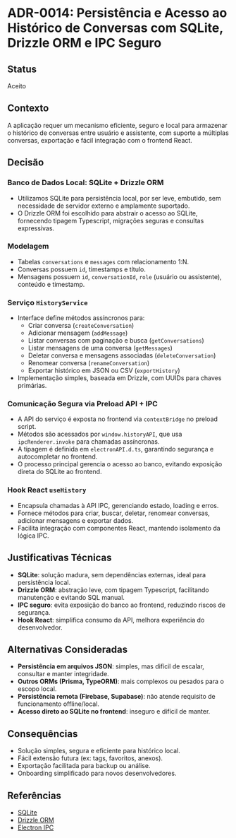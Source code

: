 # ADR-0014: Persistência e Acesso ao Histórico de Conversas com SQLite, Drizzle ORM e IPC Seguro

## Status

Aceito

## Contexto

A aplicação requer um mecanismo eficiente, seguro e local para armazenar o histórico de conversas entre usuário e assistente, com suporte a múltiplas conversas, exportação e fácil integração com o frontend React.

## Decisão

### Banco de Dados Local: SQLite + Drizzle ORM
- Utilizamos SQLite para persistência local, por ser leve, embutido, sem necessidade de servidor externo e amplamente suportado.
- O Drizzle ORM foi escolhido para abstrair o acesso ao SQLite, fornecendo tipagem Typescript, migrações seguras e consultas expressivas.

### Modelagem
- Tabelas `conversations` e `messages` com relacionamento 1:N.
- Conversas possuem `id`, timestamps e título.
- Mensagens possuem `id`, `conversationId`, `role` (usuário ou assistente), conteúdo e timestamp.

### Serviço `HistoryService`
- Interface define métodos assíncronos para:
  - Criar conversa (`createConversation`)
  - Adicionar mensagem (`addMessage`)
  - Listar conversas com paginação e busca (`getConversations`)
  - Listar mensagens de uma conversa (`getMessages`)
  - Deletar conversa e mensagens associadas (`deleteConversation`)
  - Renomear conversa (`renameConversation`)
  - Exportar histórico em JSON ou CSV (`exportHistory`)
- Implementação simples, baseada em Drizzle, com UUIDs para chaves primárias.

### Comunicação Segura via Preload API + IPC
- A API do serviço é exposta no frontend via `contextBridge` no preload script.
- Métodos são acessados por `window.historyAPI`, que usa `ipcRenderer.invoke` para chamadas assíncronas.
- A tipagem é definida em `electronAPI.d.ts`, garantindo segurança e autocompletar no frontend.
- O processo principal gerencia o acesso ao banco, evitando exposição direta do SQLite ao frontend.

### Hook React `useHistory`
- Encapsula chamadas à API IPC, gerenciando estado, loading e erros.
- Fornece métodos para criar, buscar, deletar, renomear conversas, adicionar mensagens e exportar dados.
- Facilita integração com componentes React, mantendo isolamento da lógica IPC.

## Justificativas Técnicas

- **SQLite**: solução madura, sem dependências externas, ideal para persistência local.
- **Drizzle ORM**: abstração leve, com tipagem Typescript, facilitando manutenção e evitando SQL manual.
- **IPC seguro**: evita exposição do banco ao frontend, reduzindo riscos de segurança.
- **Hook React**: simplifica consumo da API, melhora experiência do desenvolvedor.

## Alternativas Consideradas

- **Persistência em arquivos JSON**: simples, mas difícil de escalar, consultar e manter integridade.
- **Outros ORMs (Prisma, TypeORM)**: mais complexos ou pesados para o escopo local.
- **Persistência remota (Firebase, Supabase)**: não atende requisito de funcionamento offline/local.
- **Acesso direto ao SQLite no frontend**: inseguro e difícil de manter.

## Consequências

- Solução simples, segura e eficiente para histórico local.
- Fácil extensão futura (ex: tags, favoritos, anexos).
- Exportação facilitada para backup ou análise.
- Onboarding simplificado para novos desenvolvedores.

## Referências

- [SQLite](https://sqlite.org)
- [Drizzle ORM](https://orm.drizzle.team)
- [Electron IPC](https://www.electronjs.org/docs/latest/tutorial/ipc)